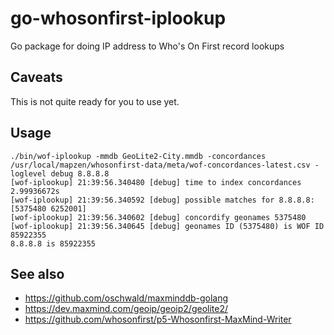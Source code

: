 # go-whosonfirst-iplookup

Go package for doing IP address to Who's On First record lookups

## Caveats

This is not quite ready for you to use yet.

## Usage

```
./bin/wof-iplookup -mmdb GeoLite2-City.mmdb -concordances /usr/local/mapzen/whosonfirst-data/meta/wof-concordances-latest.csv -loglevel debug 8.8.8.8
[wof-iplookup] 21:39:56.340480 [debug] time to index concordances 2.99936672s
[wof-iplookup] 21:39:56.340592 [debug] possible matches for 8.8.8.8: [5375480 6252001]
[wof-iplookup] 21:39:56.340602 [debug] concordify geonames 5375480
[wof-iplookup] 21:39:56.340645 [debug] geonames ID (5375480) is WOF ID 85922355
8.8.8.8 is 85922355
```

## See also

* https://github.com/oschwald/maxminddb-golang
* https://dev.maxmind.com/geoip/geoip2/geolite2/
* https://github.com/whosonfirst/p5-Whosonfirst-MaxMind-Writer
